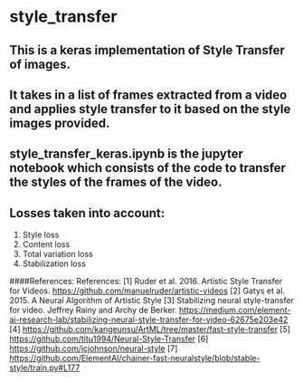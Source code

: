 # style_transfer

## This is a keras implementation of Style Transfer of images.

## It takes in a list of frames extracted from a video and applies style transfer to it based on the style images provided.

## style_transfer_keras.ipynb is the jupyter notebook which consists of the code to transfer the styles of the frames of the video.

## Losses taken into account:
1. Style loss
2. Content loss
3. Total variation loss
4. Stabilization loss

####References:
References: 
[1] Ruder et al. 2016. Artistic Style Transfer for Videos. https://github.com/manuelruder/artistic-videos
[2] Gatys et al. 2015. A Neural Algorithm of Artistic Style
[3] Stabilizing neural style-transfer for video. Jeffrey Rainy and Archy de Berker.  https://medium.com/element-ai-research-lab/stabilizing-neural-style-transfer-for-video-62675e203e42
[4] https://github.com/kangeunsu/ArtML/tree/master/fast-style-transfer
[5] https://github.com/titu1994/Neural-Style-Transfer
[6] https://github.com/jcjohnson/neural-style
[7] https://github.com/ElementAI/chainer-fast-neuralstyle/blob/stable-style/train.py#L177

